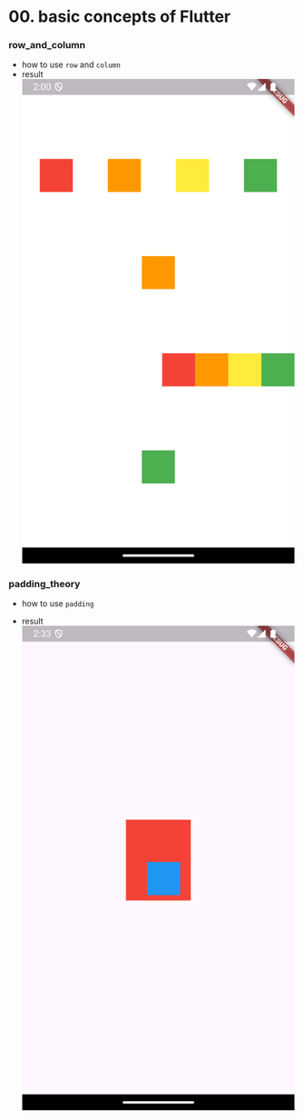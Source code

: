 # 00. basic concepts of Flutter

### row_and_column

- how to use `row` and `column` 
- result
  ![Screenshot_1727791229](README.assets/Screenshot_1727791229.png)

### padding_theory

- how to use `padding`

- result
  ![Screenshot_1727791229](README.assets/Screenshot_1727793191.png)